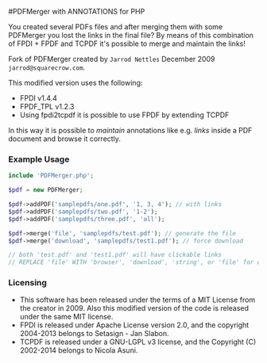 #PDFMerger with ANNOTATIONS for PHP

You created several PDFs files and after merging them with some PDFMerger you lost the links in the final file? By means of this combination of FPDI + FPDF and TCPDF it's possible to merge and maintain the links!

Fork of PDFMerger created by ```Jarrod Nettles``` December 2009 ```jarrod@squarecrow.com```.

This modified version uses the following:  

* FPDI v1.4.4 
* FPDF_TPL v1.2.3
* Using fpdi2tcpdf it is possible to use FPDF by extending TCPDF

In this way it is possible to *maintain* annotations like e.g. *links* inside a PDF document and browse it correctly.

### Example Usage
```php
include 'PDFMerger.php';

$pdf = new PDFMerger;

$pdf->addPDF('samplepdfs/one.pdf', '1, 3, 4'); // with links
$pdf->addPDF('samplepdfs/two.pdf', '1-2'); 
$pdf->addPDF('samplepdfs/three.pdf', 'all');

$pdf->merge('file', 'samplepdfs/test.pdf'); // generate the file
$pdf->merge('download', 'samplepdfs/test1.pdf'); // force download 

// both 'test.pdf' and 'test1.pdf' will have clickable links 
// REPLACE 'file' WITH 'browser', 'download', 'string', or 'file' for output options
```

### Licensing
* This software has been released under the terms of a MIT License from the creator in 2009. Also this modified version of the code is released under the same MIT license.
* FPDI is released under Apache License version 2.0, and the copyright 2004-2013 belongs to Setasign - Jan Slabon.
* TCPDF is released under a GNU-LGPL v3 license, and the Copyright (C) 2002-2014 belongs to Nicola Asuni.